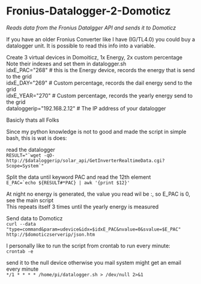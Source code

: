 # Fronius-Datalogger-2-Domoticz
<i>Reads data from the Fronius Datalgger API and sends it to Domoticz</i>

If you have an older Fronius Converter like I have (IG/TL4.0) you could buy a datalogger unit. It is possible to read this info into a variable.

Create 3 virtual devices in Domoiticz, 1x Energy, 2x custom percentage</br>
Note their indexes and set them in datalogger.sh</br>
idxE_PAC="268"   # this is the Energy device, records the energy that is send to the grid</br>
idxE_DAY="269"   # Custom percentage, records the dail energy send to the grid</br>
idxE_YEAR="270"  # Custom percentage, records the yearly energy send to the grid</br>
dataloggerip="192.168.2.12" # The IP address of your datalogger</br>

Basicly thats all Folks</br>

Since my python knowledge is not to good and made the script in simple bash, this is wat is does:

read the datalogger</br>
```RESULT="`wget -qO- http://$dataloggerip/solar_api/GetInverterRealtimeData.cgi?Scope=System`"```

Split the data until keyword PAC and read the 12th element</br>
```E_PAC=`echo ${RESULT#*PAC} | awk '{print $12}'```


At night no energy is generated, the value you read wil be :, so E_PAC is 0, see the main script</br>
This repeats itself 3 times until the yearly energy is measured</r>

Send data to Domoticz</br>
```curl --data "type=command&param=udevice&idx=$idxE_PAC&nvalue=0&svalue=$E_PAC" http://$domoticzserverip/json.htm```

I personally like to run the script from crontab to run every minute:</br>
```crontab -e```

send it to the null device otherwise you mail system might get an email every minute</br>
```*/1 * * * * /home/pi/datalogger.sh > /dev/null 2>&1```

